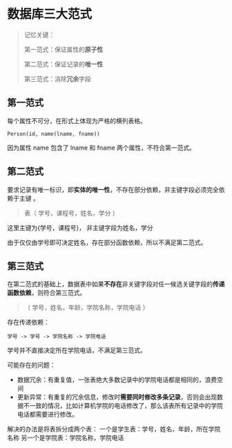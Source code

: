 # 数据库三大范式

> 记忆关键：
>
> 第一范式：保证属性的**原子性**
>
> 第二范式：保证记录的**唯一性**
>
> 第三范式：消除**冗余**字段

## 第一范式

每个属性不可分，在形式上体现为严格的横列表格。

```
Person(id, name(lname, fname))
```

 因为属性 name 包含了 lname 和 fname 两个属性，不符合第一范式。

## 第二范式

 要求记录有唯一标识，即**实体的唯一性**，不存在部分依赖，非主键字段必须完全依赖于主键 。 

> 表（ 学号，课程号，姓名，学分 ）

 这里主键为{学号，课程号}， 非主键字段为姓名，学分

由于仅仅由学号即可决定姓名，存在部分函数依赖，所以不满足第二范式。

## 第三范式

 在第二范式的基础上，数据表中如果**不存在**非关键字段对任一候选关键字段的**传递函数依赖**，则符合第三范式。 

> （ 学号，姓名，年龄，学院名称，学院电话 ）

存在传递依赖：

```
学号 -> 学号 -> 学院名称 -> 学院电话
```

 学号并不直接决定所在学院电话，不满足第三范式。 

可能存在的问题：

- 数据冗余：有重复值，一张表绝大多数记录中的学院电话都是相同的，浪费空间
- 更新异常：有重复的冗余信息，修改时**需要同时修改多条记录**，否则会出现数据不一致的情况，比如计算机学院的电话修改了，那么该表所有记录中的学院电话都需要进行修改。

解决的办法是将表拆分成两个表：
 一个是学生表：学号，姓名，年龄，所在学院名称
 另一个是学院表：学院名称，学院电话